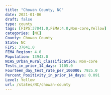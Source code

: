 ```yaml
---
title: "Chowan County, NC"
date: 2021-01-06
draft: false
type: county
tags: [FIPS:37041.0,FEMA:4.0,Non-core,Yellow]
categories: [NC]
County: Chowan County
State: NC
FIPS: 37041.0
FEMA_Region: 4.0
Population: 13943.0
NCHS_Urban_Rural_Classification: Non-core
Tests_in_prior_14_days: 1105.0
Fourteen_day_test_rate_per_100000: 7925.0
Percent_Positivity_in_prior_14_days: 0.091
Level: Yellow
url: /states/NC/chowan-county
---
```



